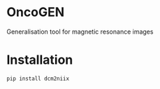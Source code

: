 # OncoGEN
Generalisation tool for magnetic resonance images


# Installation

```python
pip install dcm2niix
```